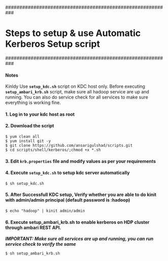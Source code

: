###########################################################
#  Steps to setup & use Automatic Kerberos Setup script   #
###########################################################

#### Notes
Kinldy Use __`setup_kdc.sh`__ script on KDC host only.
Before executing __`setup_ambari_krb.sh`__ script, make sure all hadoop service are up and running. You can also do service check for all services to make sure everything is working fine.

#### 1. Log in to your kdc host as root

#### 2. Download the script
```
$ yum clean all
$ yum install git -y
$ git clone https://github.com/ansarigulshad/scripts.git
$ cd scripts/shell/kerberos/;chmod +x *.sh
```
#### 3. Edit `krb.properties` file and modify values as per your requirements

#### 4. Execute `setup_kdc.sh` to setup kdc server automatically
```
$ sh setup_kdc.sh
```

#### 5. After Successfull KDC setup, Verify whether you are able to do kinit with admin/admin principal (default password is :hadoop)

```
$ echo "hadoop" | kinit admin/admin
```

#### 6. Execute setup_ambari_krb.sh to enable kerberos on HDP cluster through ambari REST API.

___IMPORTANT: Make sure all services are up and running, you can run service check to verify the same___
```
$ sh setup_ambari_krb.sh
```


